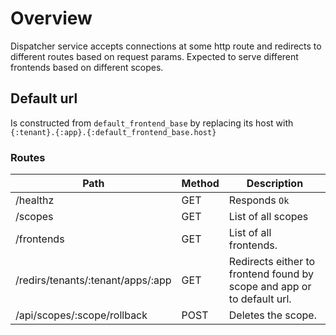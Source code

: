 # Overview

Dispatcher service accepts connections at some http route and redirects to different routes based on request params.
Expected to serve different frontends based on different scopes.

## Default url

Is constructed from `default_frontend_base` by replacing its host with `{:tenant}.{:app}.{:default_frontend_base.host}`

### Routes
Path                                  | Method  | Description
------------------------------------- | ------- | ------------------
/healthz                              | GET     | Responds `Ok`
/scopes                               | GET     | List of all scopes
/frontends                            | GET     | List of all frontends.
/redirs/tenants/:tenant/apps/:app     | GET     | Redirects either to frontend found by scope and app or to default url.
/api/scopes/:scope/rollback           | POST    | Deletes the scope.
